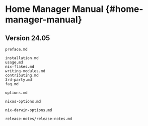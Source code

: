 # Home Manager Manual {#home-manager-manual}

## Version 24.05


```{=include=} preface
preface.md
```

```{=include=} parts
installation.md
usage.md
nix-flakes.md
writing-modules.md
contributing.md
3rd-party.md
faq.md
```

```{=include=} appendix html:into-file=//options.xhtml
options.md
```

```{=include=} appendix html:into-file=//nixos-options.xhtml
nixos-options.md
```

```{=include=} appendix html:into-file=//nix-darwin-options.xhtml
nix-darwin-options.md
```
```{=include=} appendix html:into-file=//release-notes.xhtml
release-notes/release-notes.md
```
